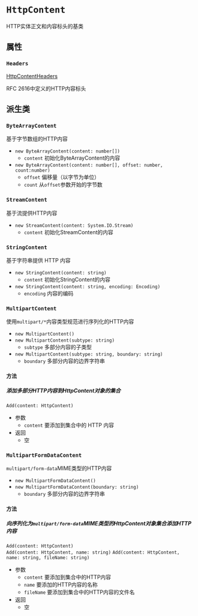 # `HttpContent`

HTTP实体正文和内容标头的基类

## 属性

### `Headers`

[HttpContentHeaders](https://learn.microsoft.com/zh-cn/dotnet/api/system.net.http.headers.httpcontentheaders?view=net-6.0)

RFC 2616中定义的HTTP内容标头

## 派生类

### `ByteArrayContent`

基于字节数组的HTTP内容

- `new ByteArrayContent(content: number[])`
  - `content` 初始化ByteArrayContent的内容
- `new ByteArrayContent(content: number[], offset: number, count:number)`
  - `offset` 偏移量（以字节为单位）
  - `count` 从`offset`参数开始的字节数

### `StreamContent`

基于流提供HTTP内容

- `new StreamContent(content: System.IO.Stream)`
  - `content` 初始化StreamContent的内容

### `StringContent`

基于字符串提供 HTTP 内容

- `new StringContent(content: string)`
  - `content` 初始化StringContent的内容
- `new StringContent(content: string, encoding: Encoding)`
  - `encoding` 内容的编码

### `MultipartContent`

使用`multipart/*`内容类型规范进行序列化的HTTP内容

- `new MultipartContent()`
- `new MultipartContent(subtype: string)`
  - `subtype` 多部分内容的子类型
- `new MultipartContent(subtype: string, boundary: string)`
  - `boundary` 多部分内容的边界字符串

#### 方法

##### 添加多部分HTTP内容到HttpContent对象的集合

`Add(content: HttpContent)`

- 参数
  - `content` 要添加到集合中的 HTTP 内容
- 返回
  - 空

### `MultipartFormDataContent`

`multipart/form-data`MIME类型的HTTP内容

- `new MultipartFormDataContent()`
- `new MultipartFormDataContent(boundary: string)`
  - `boundary` 多部分内容的边界字符串

#### 方法

##### 向序列化为`multipart/form-data`MIME类型的HttpContent对象集合添加HTTP内容

`Add(content: HttpContent)`  
`Add(content: HttpContent, name: string)`
`Add(content: HttpContent, name: string, fileName: string)`

- 参数
  - `content` 要添加到集合中的HTTP内容
  - `name` 要添加的HTTP内容的名称
  - `fileName` 要添加到集合中的HTTP内容的文件名
- 返回
  - 空
